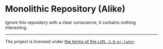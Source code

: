 # **Mo**no**li**thic **Re**pository (**Ali**ke)

Ignore this repository with a clear conscience, it contains nothing interesting.

---

The project is licensed under [the terms of the `LGPL-3.0-or-later`](./COPYING.LESSER).
